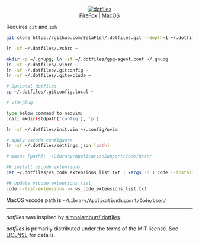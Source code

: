 <p align=center>
  <a href="https://github.com/BetaF1sh">
    <img alt="dotfiles" src="./logo.png">
  </a>
  <br>
  <a href="docs/FireFox.md">FireFox</a> | <a href="docs/MBP.md">MacOS</a>
</p>

Requires `git` and `zsh`

```bash
git clone https://github.com/BetaF1sh/.dotfiles.git --depth=1 ~/.dotfiles

ln -sf ~/.dotfiles/.zshrc ~

mkdir -p ~/.gnupg; ln -sf ~/.dotfiles/gpg-agent.conf ~/.gnupg
ln -sf ~/.dotfiles/.vimrc ~
ln -sf ~/.dotfiles/.gitconfig ~
ln -sf ~/.dotfiles/.gitexclude ~

# Optional dotfiles
cp ~/.dotfiles/.gitconfig.local ~

# vim-plug

type below command to neovim:
:call mkdir(stdpath('config'), 'p')

ln -sf ~/.dotfiles/init.vim ~/.config/nvim

# apply vscode configuare
ln -sf ~/.dotfiles/settings.json [path]

# macos [path]: ~/Library/ApplicationSupport/Code/User/

## install vscode extensions
cat ~/.dotfiles/vs_code_extensions_list.txt | xargs -n 1 code --install-extension

## update vscode extensions list
code --list-extensions >> vs_code_extensions_list.txt
```

MacOS vscode path is `~/Library/ApplicationSupport/Code/User/`

--------
*dotfiles* was inspired by [simnalamburt/.dotfiles](https://github.com/simnalamburt/.dotfiles).

*dotfiles* is primarily distributed under the terms of the MIT license. See [LICENSE](./LICENSE) for details.
